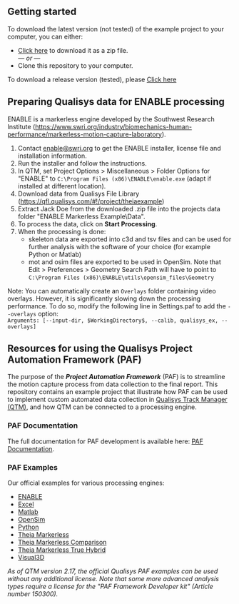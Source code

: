 ## Getting started

To download the latest version (not tested) of the example project to your computer, you can either:

* [Click here](https://github.com/qualisys/paf-enable-markerless-example/archive/refs/heads/main.zip) to download it as a zip file.
<br>_— or —_
* Clone this repository to your computer.

To download a release version (tested), please [Click here](https://github.com/qualisys/paf-enable-markerless-example/releases)

## Preparing Qualisys data for ENABLE processing

ENABLE is a markerless engine developed by the Southwest Research Institute (https://www.swri.org/industry/biomechanics-human-performance/markerless-motion-capture-laboratory).
1. Contact enable@swri.org to get the ENABLE installer, license file and installation information.
2. Run the installer and follow the instructions.
3. In QTM, set Project Options > Miscellaneous > Folder Options for "ENABLE" to ```C:\Program Files (x86)\ENABLE\enable.exe``` (adapt if installed at different location).
4. Download data from Qualisys File Library (https://qfl.qualisys.com/#!/project/theiaexample)
5. Extract Jack Doe from the downloaded .zip file into the projects data folder "ENABLE Markerless Example\Data".
6. To process the data, click on **Start Processing**.
7. When the processing is done:
   - skeleton data are exported into c3d and tsv files and can be used for further analysis with the software of your choice (for example Python or Matlab)
   - mot and osim files are exported to be used in OpenSim. Note that Edit > Preferences > Geometry Search Path will have to point to ```C:\Program Files (x86)\ENABLE\utils\opensim_files\Geometry```

Note: You can automatically create an `Overlays` folder containing video overlays. However, it is significantly slowing down the processing performance. To do so, modify the following line in Settings.paf to add the `--overlays` option:  
`Arguments: [--input-dir, $WorkingDirectory$, --calib, qualisys_ex, --overlays]`

## Resources for using the Qualisys Project Automation Framework (PAF)

The purpose of the ***Project Automation Framework*** (PAF) is to streamline the motion capture process from data collection to the final report. This repository contains an example project that illustrate how PAF can be used to implement custom automated data collection in [Qualisys Track Manager (QTM)](http://www.qualisys.com/software/qualisys-track-manager/), and how QTM can be connected to a processing engine. 

### PAF Documentation

The full documentation for PAF development is available here: [PAF Documentation](https://github.com/qualisys/paf-documentation).


### PAF Examples

Our official examples for various processing engines:

- [ENABLE](https://github.com/qualisys/paf-enable-markerless-example)
- [Excel](https://github.com/qualisys/paf-excel-example)
- [Matlab](https://github.com/qualisys/paf-matlab-example)
- [OpenSim](https://github.com/qualisys/paf-opensim-example)
- [Python](https://github.com/qualisys/paf-python-example)
- [Theia Markerless](https://github.com/qualisys/paf-theia-markerless-example)
- [Theia Markerless Comparison](https://github.com/qualisys/paf-theia-markerless-comparison-example)
- [Theia Markerless True Hybrid](https://github.com/qualisys/paf-theia-markerless-true-hybrid-example)
- [Visual3D](https://github.com/qualisys/paf-visual3d-example)

_As of QTM version 2.17, the official Qualisys PAF examples can be used without any additional license. Note that some more advanced analysis types require a license for the "PAF Framework Developer kit" (Article number 150300)._
